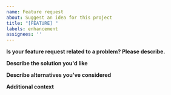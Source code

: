 ```yaml
---
name: Feature request
about: Suggest an idea for this project
title: "[FEATURE] "
labels: enhancement
assignees: ''
---
```


**Is your feature request related to a problem? Please describe.**

**Describe the solution you'd like**

**Describe alternatives you've considered**

**Additional context**
